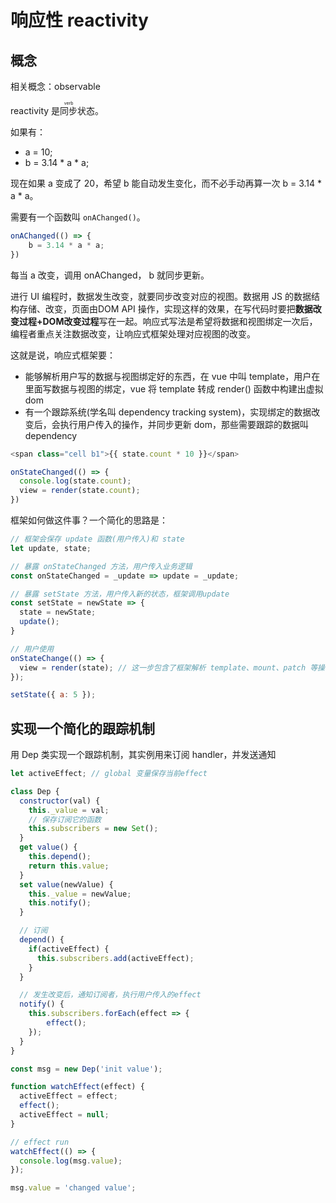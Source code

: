 # 响应性 reactivity

## 概念

相关概念：observable

reactivity 是<ruby>同步<rt>verb</rt></ruby>状态。

如果有：
- a = 10;
- b = 3.14 * a * a;

现在如果 a 变成了 20，希望 b 能自动发生变化，而不必手动再算一次 b = 3.14 * a * a。

需要有一个函数叫 `onAChanged()`。

```js
onAChanged(() => {
    b = 3.14 * a * a;
})
```

每当 a 改变，调用 onAChanged， b 就同步更新。

进行 UI 编程时，数据发生改变，就要同步改变对应的视图。数据用 JS 的数据结构存储、改变，页面由DOM API 操作，实现这样的效果，在写代码时要把**数据改变过程+DOM改变过程**写在一起。响应式写法是希望将数据和视图绑定一次后，编程者重点关注数据改变，让响应式框架处理对应视图的改变。

这就是说，响应式框架要：

- 能够解析用户写的数据与视图绑定好的东西，在 vue 中叫 template，用户在里面写数据与视图的绑定，vue 将 template 转成 render() 函数中构建出虚拟 dom
- 有一个跟踪系统(学名叫 dependency tracking system)，实现绑定的数据改变后，会执行用户传入的操作，并同步更新 dom，那些需要跟踪的数据叫 dependency

```js
<span class="cell b1">{{ state.count * 10 }}</span>

onStateChanged(() => {
  console.log(state.count);
  view = render(state.count);
})
```

框架如何做这件事？一个简化的思路是：

```js
// 框架会保存 update 函数(用户传入)和 state
let update, state;

// 暴露 onStateChanged 方法，用户传入业务逻辑
const onStateChanged = _update => update = _update;

// 暴露 setState 方法，用户传入新的状态，框架调用update
const setState = newState => {
  state = newState;
  update();
}

// 用户使用
onStateChange(() => {
  view = render(state); // 这一步包含了框架解析 template、mount、patch 等操作，表达的重点是，用户给框架暴露 onStateChange 方法传入回调函数，回调函数定义了被跟踪的状态改变后执行的操作，vue3 中，发挥作用的 api 是 watchEffect()
});

setState({ a: 5 });
```

## 实现一个简化的跟踪机制

用 Dep 类实现一个跟踪机制，其实例用来订阅 handler，并发送通知

```js
let activeEffect; // global 变量保存当前effect

class Dep {
  constructor(val) {
    this._value = val;
    // 保存订阅它的函数
    this.subscribers = new Set();
  }
  get value() {
    this.depend();
    return this.value;
  }
  set value(newValue) {
    this._value = newValue;
    this.notify();
  }

  // 订阅
  depend() {
    if(activeEffect) {
      this.subscribers.add(activeEffect);
    }
  }

  // 发生改变后，通知订阅者，执行用户传入的effect
  notify() {
    this.subscribers.forEach(effect => {
        effect();
    });
  }
}

const msg = new Dep('init value');

function watchEffect(effect) {
  activeEffect = effect;
  effect();
  activeEffect = null;
}

// effect run
watchEffect(() => {
  console.log(msg.value);
});

msg.value = 'changed value';
```